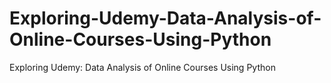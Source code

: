 # Exploring-Udemy-Data-Analysis-of-Online-Courses-Using-Python
Exploring Udemy: Data Analysis of Online Courses Using Python
